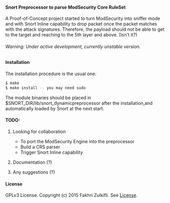 #### Snort Preprocessor to parse ModSecurity Core RuleSet
A Proof-of-Concept project started to turn ModSecurity into sniffer mode and with Snort Inline capability to drop packet once the packet matches with the attack signatures. Therefore, the payload should not be able to get to the target and reaching to the 5th layer and above. (Isn't it?)

###### Warning: Under active development, currently unstable version.

#### Installation
The installation procedure is the usual one:
```Bash
$ make
$ make install -- you may need sudo
```
The module binaries should be placed in $SNORT_DIR/lib/snort_dynamicpreprocessor after the installation,and automatically loaded by Snort at the next start.

#### TODO:
1. Looking for collaboration
    - To port the ModSecurity Engine into the preprocessor
    - Build a CRS parser
    - Trigger Snort Inline capability

2. Documentation (?)
3. Any suggestions (?)

#### License

GPLv3 License. Copyright (c) 2015 Fakhri Zulkifli. See [License](https://github.com/d0lph1n98/Snort-ModSec-CRS-Parser/blob/master/LICENSE).
